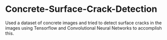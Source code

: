 # Concrete-Surface-Crack-Detection
Used a dataset of concrete images and tried to detect surface cracks in the images using Tensorflow and Convolutional Neural Networks to accomplish this.
